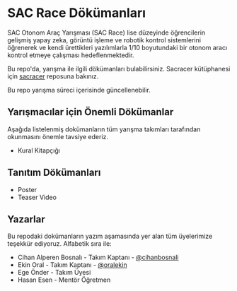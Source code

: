 # SAC Race Dökümanları

SAC Otonom Araç Yarışması (SAC Race) lise düzeyinde öğrencilerin gelişmiş yapay zeka, görüntü işleme ve robotik kontrol sistemlerini öğrenerek ve kendi ürettikleri yazılımlarla 1/10 boyutundaki bir otonom aracı kontrol etmeye çalışması hedeflenmektedir.

Bu repo'da, yarışma ile ilgili dökümanları bulabilirsiniz. Sacracer kütüphanesi için [sacracer](https://github.com/) reposuna bakınız.

Bu repo yarışma süreci içerisinde güncellenebilir.

## Yarışmacılar için Önemli Dökümanlar
Aşağıda listelenmiş dokümanların tüm yarışma takımları tarafından okunmasını önemle tavsiye ederiz.
* Kural Kitapçığı

## Tanıtım Dökümanları
* Poster
* Teaser Video

## Yazarlar
Bu repodaki dokümanların yazım aşamasında yer alan tüm üyelerimize teşekkür ediyoruz. Alfabetik sıra ile:
* Cihan Alperen Bosnalı - Takım Kaptanı - [@cihanbosnali](https://github.com/CihanBosnali/) 
* Ekin Oral - Takım Kaptanı - [@oralekin](https://github.com/oralekin)
* Ege Önder - Takım Üyesi
* Hasan Esen - Mentör Öğretmen
